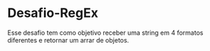 # Desafio-RegEx

Esse desafio tem como objetivo receber uma string em 4 formatos diferentes e retornar um arrar de objetos.